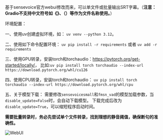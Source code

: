 基于sensevoice官方webui修改而来，可以单文件或批量输出SRT字幕。（**注意：Gradio不支持中文符号如《》、（）等作为文件名称使用。**）

环境配置：

一、使用uv创建虚拟环境，如：
```uv venv --python 3.12```。

二、使用如下命令配置环境：
```uv pip install -r requirements``` 或者 ```uv add -r requirements```

三、使用GPU转录，安装torch和torchaudio：<https://pytorch.org/get-started/locally/>，
比如:```uv pip install torch torchaudio --index-url https://download.pytorch.org/whl/cu126```

四、使用CPU转录，安装torch和torchaudio：
```uv pip install torch torchaudio --index-url https://download.pytorch.org/whl/cpu```

五、关于模型下载：
需要修改```sensevoicesmall```和```fmsn_vad```的模型加载参数，当```disable_update=False```时，会自动下载模型。
下载完成后改为```disable_update=True```，可以缩短程序启动时间。


**需要批量转录时，务必先尝试单个文件转录，找到理想的静音阈值，确保断句的准确性。**

![WebUI](屏幕.jpg)